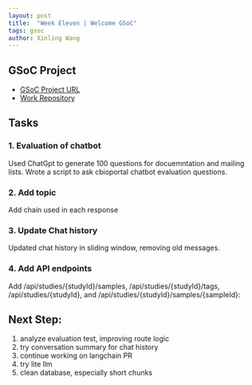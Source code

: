 ```yaml
---
layout: post
title:  "Week Eleven | Welcome GSoC"
tags: gsoc
author: Xinling Wang
---
```


## GSoC Project

- [GSoC Project URL](https://summerofcode.withgoogle.com/programs/2024/projects/5PYvMkWW)
- [Work Repository](https://github.com/cannin/gsoc_2024_cbioportal_chatbot)

## Tasks
### 1. Evaluation of chatbot
Used ChatGpt to generate 100 questions for docuemntation and mailing lists.
Wrote a script to ask cbioportal chatbot evaluation questions.

### 2. Add topic
Add chain used in each response

### 3. Update Chat history
Updated chat history in sliding window, removing old messages.

### 4. Add API endpoints
Add /api/studies/{studyId}/samples, /api/studies/{studyId}/tags, /api/studies/{studyId}, and /api/studies/{studyId}/samples/{sampleId}:

## Next Step:
1. analyze evaluation test, improving route logic
2. try conversation summary for chat history
3. continue working on langchain PR
4. try lite llm
5. clean database, especially short chunks
